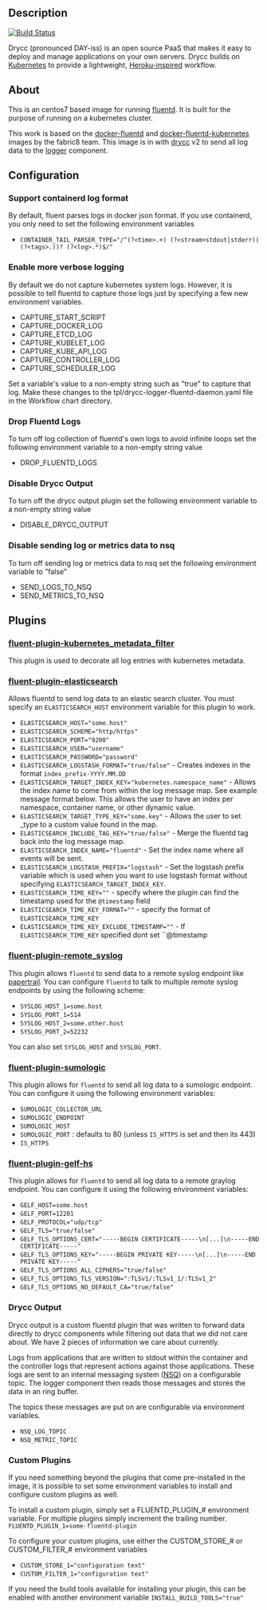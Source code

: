 
## Description
[![Build Status](https://travis-ci.org/drycc/fluentd.svg?branch=main)](https://travis-ci.org/drycc/fluentd)

Drycc (pronounced DAY-iss) is an open source PaaS that makes it easy to deploy and manage
applications on your own servers. Drycc builds on [Kubernetes](http://kubernetes.io/) to provide
a lightweight, [Heroku-inspired](http://heroku.com) workflow.

## About
This is an centos7 based image for running [fluentd](http://fluentd.org). It is built for the purpose of running on a kubernetes cluster.

This work is based on the [docker-fluentd](https://github.com/fabric8io/docker-fluentd) and [docker-fluentd-kubernetes](https://github.com/fabric8io/docker-fluentd-kubernetes) images by the fabric8 team. This image is in with [drycc](https://github.com/drycc/drycc) v2 to send all log data to the [logger](https://github.com/drycc/logger) component.

## Configuration

### Support containerd log format
By default, fluent parses logs in docker json format. If you use containerd, you only need to set the following environment variables

* `CONTAINER_TAIL_PARSER_TYPE="/^(?<time>.+) (?<stream>stdout|stderr)( (?<tags>.))? (?<log>.*)$/"`

### Enable more verbose logging
By default we do not capture kubernetes system logs. However, it is possible to tell fluentd to capture those logs just by specifying a few new environment variables.

* CAPTURE_START_SCRIPT
* CAPTURE_DOCKER_LOG
* CAPTURE_ETCD_LOG
* CAPTURE_KUBELET_LOG
* CAPTURE_KUBE_API_LOG
* CAPTURE_CONTROLLER_LOG
* CAPTURE_SCHEDULER_LOG

Set a variable's value to a non-empty string such as "true" to capture that log. Make these changes to the tpl/drycc-logger-fluentd-daemon.yaml file in the Workflow chart directory.

### Drop Fluentd Logs
To turn off log collection of fluentd's own logs to avoid infinite loops set the following environment variable to a non-empty string value
* DROP_FLUENTD_LOGS

### Disable Drycc Output
To turn off the drycc output plugin set the following environment variable to a non-empty string value
* DISABLE_DRYCC_OUTPUT

### Disable sending log or metrics data to nsq
To turn off sending log or metrics data to nsq set the following environment variable to "false"
* SEND_LOGS_TO_NSQ
* SEND_METRICS_TO_NSQ

## Plugins

### [fluent-plugin-kubernetes_metadata_filter](https://github.com/fabric8io/fluent-plugin-kubernetes_metadata_filter)
This plugin is used to decorate all log entries with kubernetes metadata.

### [fluent-plugin-elasticsearch](https://github.com/uken/fluent-plugin-elasticsearch)
Allows fluentd to send log data to an elastic search cluster. You must specify an `ELASTICSEARCH_HOST` environment variable for this plugin to work.

* `ELASTICSEARCH_HOST="some.host"`
* `ELASTICSEARCH_SCHEME="http/https"`
* `ELASTICSEARCH_PORT="9200"`
* `ELASTICSEARCH_USER="username"`
* `ELASTICSEARCH_PASSWORD="password"`
* `ELASTICSEARCH_LOGSTASH_FORMAT="true/false"` - Creates indexes in the format `index_prefix-YYYY.MM.DD`
* `ELASTICSEARCH_TARGET_INDEX_KEY="kubernetes.namespace_name"` - Allows the index name to come from within the log message map. See example message format below. This allows the user to have an index per namespace, container name, or other dynamic value.
* `ELASTICSEARCH_TARGET_TYPE_KEY="some.key"` - Allows the user to set _type to a custom value found in the map.
* `ELASTICSEARCH_INCLUDE_TAG_KEY="true/false"` - Merge the fluentd tag back into the log message map.
* `ELASTICSEARCH_INDEX_NAME="fluentd"` - Set the index name where all events will be sent.
* `ELASTICSEARCH_LOGSTASH_PREFIX="logstash"` - Set the logstash prefix variable which is used when you want to use logstash format without specifying `ELASTICSEARCH_TARGET_INDEX_KEY`.
* `ELASTICSEARCH_TIME_KEY=""` - specify where the plugin can find the timestamp used for the `@timestamp` field
* `ELASTICSEARCH_TIME_KEY_FORMAT=""` - specify the format of `ELASTICSEARCH_TIME_KEY`
* `ELASTICSEARCH_TIME_KEY_EXCLUDE_TIMESTAMP=""` - If `ELASTICSEARCH_TIME_KEY` specified dont set ``@timestamp

### [fluent-plugin-remote_syslog](https://github.com/dlackty/fluent-plugin-remote_syslog)
This plugin allows `fluentd` to send data to a remote syslog endpoint like [papertrail](http://papertrailapp.com). You can configure `fluentd` to talk to multiple remote syslog endpoints by using the following scheme:
* `SYSLOG_HOST_1=some.host`
* `SYSLOG_PORT_1=514`
* `SYSLOG_HOST_2=some.other.host`
* `SYSLOG_PORT_2=52232`

You can also set `SYSLOG_HOST` and `SYSLOG_PORT`.

### [fluent-plugin-sumologic](https://github.com/mattk42/fluent-plugin-sumologic)
This plugin allows for `fluentd` to send all log data to a sumologic endpoint. You can configure it using the following environment variables:
* `SUMOLOGIC_COLLECTOR_URL`
* `SUMOLOGIC_ENDPOINT`
* `SUMOLOGIC_HOST`
* `SUMOLOGIC_PORT` : defaults to 80 (unless `IS_HTTPS` is set and then its 443)
* `IS_HTTPS`

### [fluent-plugin-gelf-hs](https://github.com/bodhi-space/fluent-plugin-gelf-hs)
This plugin allows for `fluentd` to send all log data to a remote graylog endpoint. You can configure it using the following environment variables:
* `GELF_HOST=some.host`
* `GELF_PORT=12201`
* `GELF_PROTOCOL="udp/tcp"`
* `GELF_TLS="true/false"`
* `GELF_TLS_OPTIONS_CERT="-----BEGIN CERTIFICATE-----\n[...]\n-----END CERTIFICATE-----"`
* `GELF_TLS_OPTIONS_KEY="-----BEGIN PRIVATE KEY-----\n[...]\n-----END PRIVATE KEY-----"`
* `GELF_TLS_OPTIONS_ALL_CIPHERS="true/false"`
* `GELF_TLS_OPTIONS_TLS_VERSION=":TLSv1/:TLSv1_1/:TLSv1_2"`
* `GELF_TLS_OPTIONS_NO_DEFAULT_CA="true/false"`

### Drycc Output
Drycc output is a custom fluentd plugin that was written to forward data directly to drycc components while filtering out data that we did not care about. We have 2 pieces of information we care about currently.

Logs from applications that are written to stdout within the container and the controller logs that represent actions against those applications. These logs are sent to an internal messaging system ([NSQ](http://nsq.io)) on a configurable topic. The logger component then reads those messages and stores the data in an ring buffer.

The topics these messages are put on are configurable via environment variables.
* `NSQ_LOG_TOPIC`
* `NSQ_METRIC_TOPIC`

### Custom Plugins
If you need something beyond the plugins that come pre-installed in the image, it is possible to set some environment variables to install and configure custom plugins as well.

To install a custom plugin, simply set a FLUENTD_PLUGIN_# environment variable. For multiple plugins simply increment the trailing number.
`FLUENTD_PLUGIN_1=some-fluentd-plugin`

To configure your custom plugins, use either the CUSTOM_STORE_# or CUSTOM_FILTER_# environment variables
* `CUSTOM_STORE_1="configuration text"`
* `CUSTOM_FILTER_1="configuration text"`

If you need the build tools available for installing your plugin, this can be enabled with another environment variable
`INSTALL_BUILD_TOOLS="true"`

[v2.18]: https://github.com/drycc/workflow/releases/tag/v2.18.0
